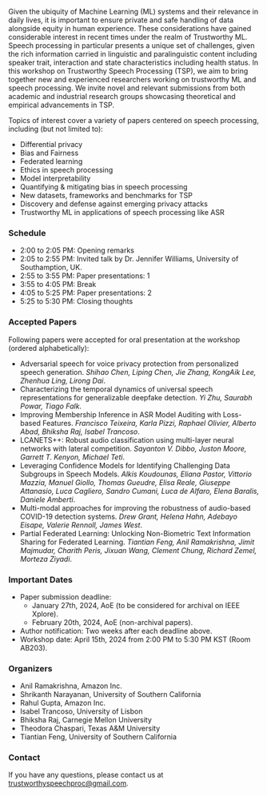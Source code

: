Given the ubiquity of Machine Learning (ML) systems and their relevance in daily lives, it is important to ensure private and safe handling of data alongside equity in human experience. These considerations have gained considerable interest in recent times under the realm of Trustworthy ML. Speech processing in particular presents a unique set of challenges, given the rich information carried in linguistic and paralinguistic content including speaker trait, interaction and state characteristics including health status. In this workshop on Trustworthy Speech Processing (TSP), we aim to bring together new and experienced researchers working on trustworthy ML and speech processing. We invite novel and relevant submissions from both academic and industrial research groups showcasing theoretical and empirical advancements in TSP.

Topics of interest cover a variety of papers centered on speech processing, including (but not
limited to):
- Differential privacy
- Bias and Fairness
- Federated learning
- Ethics in speech processing
- Model interpretability
- Quantifying & mitigating bias in speech processing
- New datasets, frameworks and benchmarks for TSP
- Discovery and defense against emerging privacy attacks
- Trustworthy ML in applications of speech processing like ASR

### Schedule
- 2:00 to 2:05 PM: Opening remarks
- 2:05 to 2:55 PM: Invited talk by Dr. Jennifer Williams, University of Southamption, UK. 
- 2:55 to 3:55 PM: Paper presentations: 1
- 3:55 to 4:05 PM: Break
- 4:05 to 5:25 PM: Paper presentations: 2
- 5:25 to 5:30 PM: Closing thoughts

### Accepted Papers
Following papers were accepted for oral presentation at the workshop (ordered alphabetically):

- Adversarial speech for voice privacy protection from personalized speech generation. _Shihao Chen, Liping Chen, Jie Zhang, KongAik Lee, Zhenhua Ling, Lirong Dai_.
- Characterizing the temporal dynamics of universal speech representations for generalizable deepfake detection. _Yi Zhu, Saurabh Powar, Tiago Falk_.
- Improving Membership Inference in ASR Model Auditing with Loss-based Features. _Francisco Teixeira, Karla Pizzi, Raphael Olivier, Alberto Abad, Bhiksha Raj, Isabel Trancoso_.
- LCANETS++: Robust audio classification using multi-layer neural networks with lateral competition. _Sayanton V. Dibbo, Juston Moore, Garrett T. Kenyon, Michael Teti_.
- Leveraging Confidence Models for Identifying Challenging Data Subgroups in Speech Models. _Alkis Koudounas, Eliana Pastor, Vittorio Mazzia, Manuel Giollo, Thomas Gueudre, Elisa Reale, Giuseppe Attanasio, Luca Cagliero, Sandro Cumani, Luca de Alfaro, Elena Baralis, Daniele Amberti_.
- Multi-modal approaches for improving the robustness of audio-based COVID-19 detection systems. _Drew Grant, Helena Hahn, Adebayo Eisape, Valerie Rennoll, James West_.
- Partial Federated Learning: Unlocking Non-Biometric Text Information Sharing for Federated Learning. _Tiantian Feng, Anil Ramakrishna, Jimit Majmudar, Charith Peris, Jixuan Wang, Clement Chung, Richard Zemel, Morteza Ziyadi_.

### Important Dates
- Paper submission deadline:
  - January 27th, 2024, AoE (to be considered for archival on IEEE Xplore).
  - February 20th, 2024, AoE (non-archival papers).
- Author notification: Two weeks after each deadline above.
- Workshop date: April 15th, 2024 from 2:00 PM to 5:30 PM KST (Room AB203).

### Organizers
- Anil Ramakrishna, Amazon Inc.
- Shrikanth Narayanan, University of Southern California
- Rahul Gupta, Amazon Inc.
- Isabel Trancoso, University of Lisbon
- Bhiksha Raj, Carnegie Mellon University
- Theodora Chaspari, Texas A&M University
- Tiantian Feng, University of Southern California

<!-- 

### Call for papers
We invite novel and unpublished research publications (negative results are welcome too) as well as position papers from any topic in Trustworthy Speech Processing (including ones listed above). Submissions should follow the official [ICASSP template](https://cmsworkshops.com/ICASSP2024/papers/paper_kit.php) and include a maximum of 4 pages of technical content followed by references. However, you are welcome to include supplementary material of any length after references.
Submissions are managed via OpenReview, please submit your papers [here](https://openreview.net/group?id=ICASSP/2024/Workshop/TSP). Authors have an option to publish their papers in IEEE Xplore (archival mode); if you wish to do this, please submit before January 20th.

We will also support hybrid presentations for authors who are not able to attend the workshop in person. 

-->

### Contact
If you have any questions, please contact us at trustworthyspeechproc@gmail.com.
